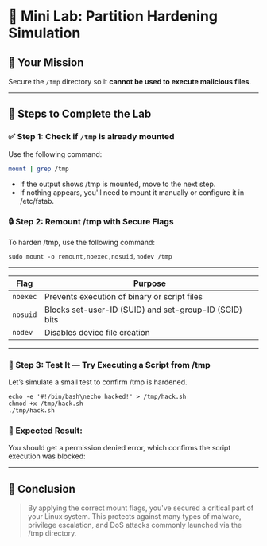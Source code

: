 # 🧪 Mini Lab: Partition Hardening Simulation

## 🎯 Your Mission

Secure the `/tmp` directory so it **cannot be used to execute malicious files**.

---

## 🧰 Steps to Complete the Lab

### ✅ Step 1: Check if `/tmp` is already mounted

Use the following command:

```bash
mount | grep /tmp
```

* If the output shows /tmp is mounted, move to the next step.
* If nothing appears, you'll need to mount it manually or configure it in /etc/fstab.

### 🔒 Step 2: Remount /tmp with Secure Flags

To harden /tmp, use the following command:

```
sudo mount -o remount,noexec,nosuid,nodev /tmp
```

---

| Flag     | Purpose                                                |
| -------- | ------------------------------------------------------ |
| `noexec` | Prevents execution of binary or script files           |
| `nosuid` | Blocks set-user-ID (SUID) and set-group-ID (SGID) bits |
| `nodev`  | Disables device file creation                          |

---

### 🧪 Step 3: Test It — Try Executing a Script from /tmp

Let’s simulate a small test to confirm /tmp is hardened.

```
echo -e '#!/bin/bash\necho hacked!' > /tmp/hack.sh
chmod +x /tmp/hack.sh
./tmp/hack.sh
```

### 🛑 Expected Result:

You should get a permission denied error, which confirms the script execution was blocked:

---

## 📌 Conclusion
> By applying the correct mount flags, you've secured a critical part of your Linux system.
This protects against many types of malware, privilege escalation, and DoS attacks commonly launched via the /tmp directory.
